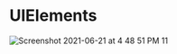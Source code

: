 # UIElements
![Screenshot 2021-06-21 at 4 48 51 PM 11](https://user-images.githubusercontent.com/81640415/122776281-9630ba00-d2c8-11eb-959d-25be34fb7867.png)
